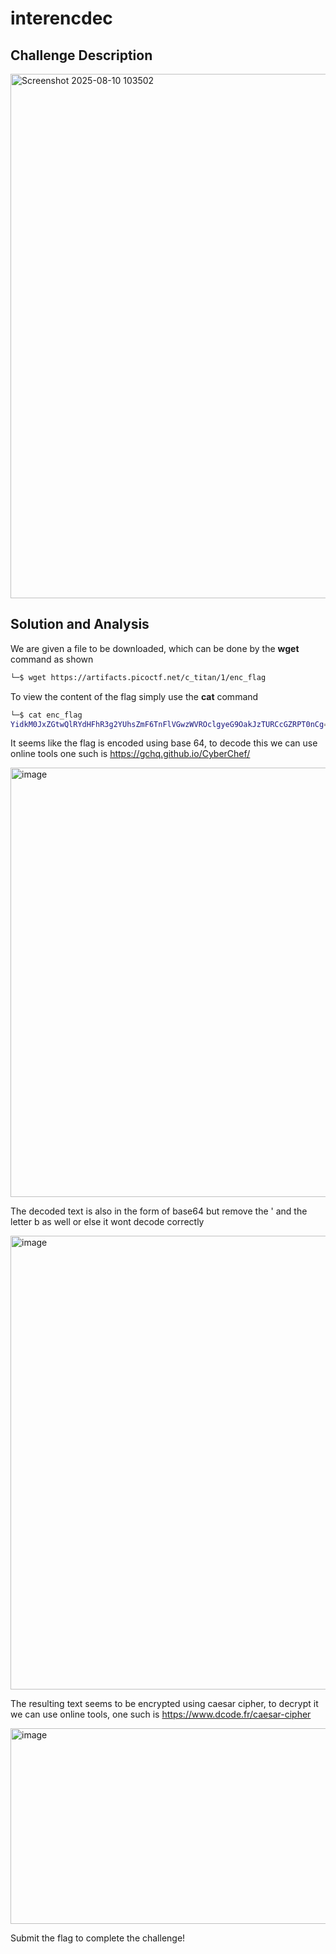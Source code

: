 # interencdec 

## Challenge Description 

<img width="659" height="839" alt="Screenshot 2025-08-10 103502" src="https://github.com/user-attachments/assets/d2afdeaf-0091-47e5-9e0b-db9fc7f3e158" />

## Solution and Analysis 

We are given a file to be downloaded, which can be done by the **wget** command as shown 

```bash
└─$ wget https://artifacts.picoctf.net/c_titan/1/enc_flag
```

To view the content of the flag simply use the **cat** command 

```bash
└─$ cat enc_flag   
YidkM0JxZGtwQlRYdHFhR3g2YUhsZmF6TnFlVGwzWVROclgyeG9OakJzTURCcGZRPT0nCg==                                                                            
```

It seems like the flag is encoded using base 64, to decode this we can use online tools one such is https://gchq.github.io/CyberChef/

<img width="1858" height="687" alt="image" src="https://github.com/user-attachments/assets/f956e70e-9ce5-4cee-9547-a203bba991d2" />

The decoded text is also in the form of base64 but remove the ' and the letter b as well or else it wont decode correctly 

<img width="1534" height="726" alt="image" src="https://github.com/user-attachments/assets/4668fb8a-6a1d-4e1f-9f99-486a2ce4d377" />

The resulting text seems to be encrypted using caesar cipher, to decrypt it we can use online tools, one such is https://www.dcode.fr/caesar-cipher

<img width="1019" height="313" alt="image" src="https://github.com/user-attachments/assets/dbcd451b-0c8e-4599-841c-95d46edb5113" />

Submit the flag to complete the challenge!
